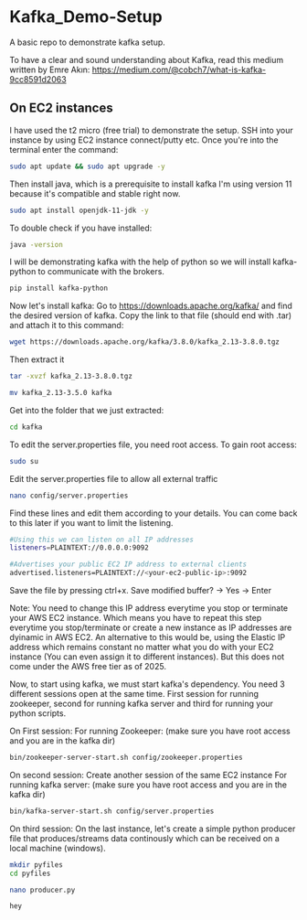 # Kafka_Demo-Setup
A basic repo to demonstrate kafka setup.

To have a clear and sound understanding about Kafka, read this medium written by Emre Akın: https://medium.com/@cobch7/what-is-kafka-9cc8591d2063 

## On EC2 instances
I have used the t2 micro (free trial) to demonstrate the setup.
SSH into your instance by using EC2 instance connect/putty etc.
Once you're into the terminal enter the command:

```bash
sudo apt update && sudo apt upgrade -y
```
Then install java, which is a prerequisite to install kafka
I'm using version 11 because it's compatible and stable right now. 

```bash
sudo apt install openjdk-11-jdk -y
```
To double check if you have installed:

```bash
java -version
```
I will be demonstrating kafka with the help of python so we will install kafka-python to communicate with the brokers.
```bash
pip install kafka-python
```

Now let's install kafka:
Go to https://downloads.apache.org/kafka/ and find the desired version of kafka.
Copy the link to that file (should end with .tar) and attach it to this command:
```bash
wget https://downloads.apache.org/kafka/3.8.0/kafka_2.13-3.8.0.tgz
```
Then extract it
```bash
tar -xvzf kafka_2.13-3.8.0.tgz
```
```bash 
mv kafka_2.13-3.5.0 kafka
```
Get into the folder that we just extracted:
```bash
cd kafka
```
To edit the server.properties file, you need root access. To gain root access:
```bash
sudo su
```

Edit the server.properties file to allow all external traffic
```bash
nano config/server.properties
```
Find these lines and edit them according to your details. You can come back to this later if you want to limit the listening.
```bash
#Using this we can listen on all IP addresses
listeners=PLAINTEXT://0.0.0.0:9092
```
```bash
#Advertises your public EC2 IP address to external clients
advertised.listeners=PLAINTEXT://<your-ec2-public-ip>:9092
```
Save the file by pressing ctrl+x. Save modified buffer? -> Yes -> Enter 

Note: You need to change this IP address everytime you stop or terminate your AWS EC2 instance. Which means you have to repeat this step everytime you stop/terminate or create a new instance as IP addresses are dyinamic in AWS EC2. 
An alternative to this would be, using the Elastic IP address which remains constant no matter what you do with your EC2 instance (You can even assign it to different instances). But this does not come under the AWS free tier as of 2025. 

Now, to start using kafka, we must start kafka's dependency. You need 3 different sessions open at the same time. First session for running zookeeper, second for running kafka server and third for running your python scripts.

On First session:
For running Zookeeper: (make sure you have root access and you are in the kafka dir)
```bash
bin/zookeeper-server-start.sh config/zookeeper.properties
```
On second session:
Create another session of the same EC2 instance
For running kafka server: (make sure you have root access and you are in the kafka dir)
```bash
bin/kafka-server-start.sh config/server.properties
```

On third session: 
On the last instance, let's create a simple python producer file that produces/streams data continously which can be received on a local machine (windows).
```bash
mkdir pyfiles
cd pyfiles
```
```bash
nano producer.py
```

```python
hey
```

